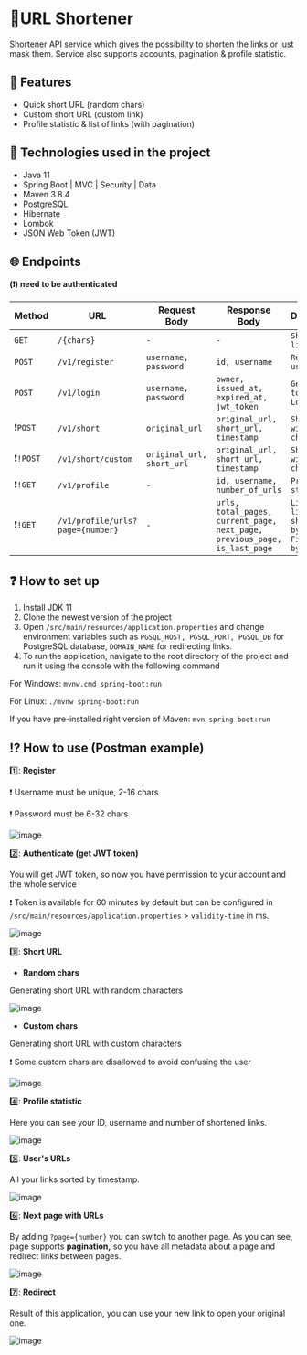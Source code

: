 # 🔗URL Shortener

Shortener API service which gives the possibility to shorten the links or just mask them.
Service also supports accounts, pagination & profile statistic.

## 🎯 Features
- Quick short URL (random chars)
- Custom short URL (custom link)
- Profile statistic & list of links (with pagination)

## 🔨 Technologies used in the project
- Java 11
- Spring Boot | MVC | Security | Data
- Maven 3.8.4
- PostgreSQL
- Hibernate
- Lombok
- JSON Web Token (JWT)

## 🌐 Endpoints

**(❗) need to be authenticated**

| Method   | URL                              | Request Body              | Response Body                                                             | Description                                              |
|----------|----------------------------------|---------------------------|---------------------------------------------------------------------------|----------------------------------------------------------|
| `GET`    | `/{chars}`                       | `-`                       | `-`                                                                       | `Shortened link`                                         |
| `POST`   | `/v1/register`                   | `username, password`      | `id, username`                                                            | `Register a user`                                        |
| `POST`   | `/v1/login`                      | `username, password`      | `owner, issued_at, expired_at, jwt_token`                                 | `Get JWT token (aka Log in)`                             |
| ❗`POST`  | `/v1/short`                      | `original_url`            | `original_url, short_url, timestamp`                                      | `Short link with random chars`                           |
| ❗`!POST` | `/v1/short/custom`               | `original_url, short_url` | `original_url, short_url, timestamp`                                      | `Short link with custom chars`                           |
| ❗`!GET`  | `/v1/profile`                    | `-`                       | `id, username, number_of_urls`                                            | `Profile statistic`                                      |
| ❗`!GET`  | `/v1/profile/urls?page={number}` | `-`                       | `urls, total_pages, current_page, next_page, previous_page, is_last_page` | `List of links shortened by user. First page by default` |

## ❓ How to set up

1. Install JDK 11
2. Clone the newest version of the project
3. Open `/src/main/resources/application.properties` and change environment variables such as
`PGSQL_HOST, PGSQL_PORT, PGSQL_DB` for PostgreSQL database, `DOMAIN_NAME` for redirecting links. 
4. To run the application, navigate to the root directory of the project and run it using the console with the following command

For Windows: `mvnw.cmd spring-boot:run`

For Linux: `./mvnw spring-boot:run`

If you have pre-installed right version of Maven: `mvn spring-boot:run`

## ⁉ How to use (Postman example)

1️⃣: **Register**

❗ Username must be unique, 2-16 chars

❗ Password must be 6-32 chars

![image](https://user-images.githubusercontent.com/101512791/233787031-3c36b43e-6c04-4041-9227-e2498b305c3c.png)

2️⃣: **Authenticate (get JWT token)**

You will get JWT token, so now you have permission to your account and the whole service

❗ Token is available for 60 minutes by default but can be configured in `/src/main/resources/application.properties` > `validity-time` in ms.

![image](https://user-images.githubusercontent.com/101512791/233787055-1fd06847-8555-41b0-9c95-17f924cce02b.png)

3️⃣: **Short URL**

- **Random chars**

Generating short URL with random characters

  ![image](https://user-images.githubusercontent.com/101512791/233785608-b54bf30e-3de1-4ad4-ac85-7562689773d5.png)

- **Custom chars**

Generating short URL with custom characters

❗ Some custom chars are disallowed to avoid confusing the user

  ![image](https://user-images.githubusercontent.com/101512791/233785663-0cdd623c-4dc8-4f55-b730-fef71ab93fc3.png)

4️⃣: **Profile statistic**

Here you can see your ID, username and number of shortened links.

![image](https://user-images.githubusercontent.com/101512791/233785772-0242ce12-b556-4630-affb-4c6754434ac5.png)

5️⃣: **User's URLs**

All your links sorted by timestamp.

![image](https://user-images.githubusercontent.com/101512791/233785790-b7c54bc2-569a-4a36-8a04-2a19a8b12ff5.png)

6️⃣: **Next page with URLs**

By adding `?page={number}` you can switch to another page. As you can see, page supports **pagination,** so 
you have all metadata about a page and redirect links between pages.

![image](https://user-images.githubusercontent.com/101512791/233785810-689cae51-380d-4d3d-b85a-575ad7731f48.png)

7️⃣: **Redirect**

Result of this application, you can use your new link to open your original one.

![image](https://user-images.githubusercontent.com/101512791/233786335-10cc1d00-1865-4813-8ca7-759e139b1cae.png)